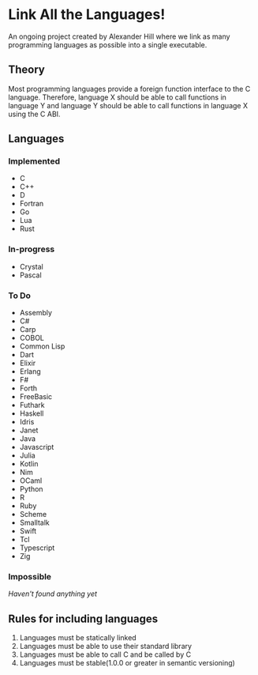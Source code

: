 # Link All the Languages!

An ongoing project created by Alexander Hill where we link as many programming languages as possible into a single executable.

## Theory

Most programming languages provide a foreign function interface to the C language. Therefore, language X should be able to call functions in language Y and language Y should be able to call functions in language X using the C ABI.

## Languages

### Implemented

- C
- C++
- D
- Fortran
- Go
- Lua
- Rust

### In-progress

- Crystal
- Pascal

### To Do

- Assembly
- C#
- Carp
- COBOL
- Common Lisp
- Dart
- Elixir
- Erlang
- F#
- Forth
- FreeBasic
- Futhark
- Haskell
- Idris
- Janet
- Java
- Javascript
- Julia
- Kotlin
- Nim
- OCaml
- Python
- R
- Ruby
- Scheme
- Smalltalk
- Swift
- Tcl
- Typescript
- Zig

### Impossible

*Haven't found anything yet*

## Rules for including languages

1. Languages must be statically linked
2. Languages must be able to use their standard library
3. Languages must be able to call C and be called by C
4. Languages must be stable(1.0.0 or greater in semantic versioning)